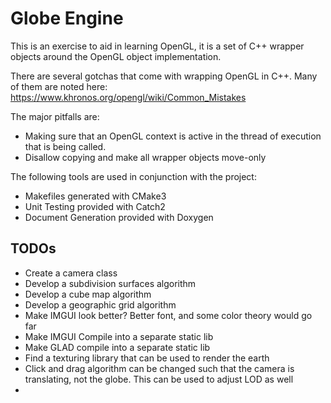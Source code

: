 # Globe Engine
This is an exercise to aid in learning OpenGL, it is a set of C++ wrapper objects around the OpenGL object implementation.

There are several gotchas that come with wrapping OpenGL in C++. Many of them are noted here: https://www.khronos.org/opengl/wiki/Common_Mistakes

The major pitfalls are:
- Making sure that an OpenGL context is active in the thread of execution that is being called.
- Disallow copying and make all wrapper objects move-only


The following tools are used in conjunction with the project:
- Makefiles generated with CMake3
- Unit Testing provided with Catch2
- Document Generation provided with Doxygen


## TODOs
- Create a camera class
- Develop a subdivision surfaces algorithm
- Develop a cube map algorithm
- Develop a geographic grid algorithm
- Make IMGUI look better? Better font, and some color theory would go far
- Make IMGUI Compile into a separate static lib
- Make GLAD compile into a separate static lib
- Find a texturing library that can be used to render the earth
- Click and drag algorithm can be changed such that the camera is translating, not the globe. This can be used to adjust LOD as well
- 